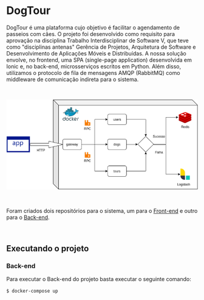 # DogTour
DogTour é uma plataforma cujo objetivo é facilitar o agendamento de passeios com cães. O projeto foi desenvolvido como requisito para aprovação na disciplina Trabalho Interdisciplinar de Software V, que teve como "disciplinas antenas" Gerência de Projetos, Arquitetura de Software e Desenvolvimento de Aplicações Móveis e Distribuídas. A nossa solução envolve, no frontend, uma SPA (single-page application) desenvolvida em Ionic e, no back-end, microsserviços escritos em Python. Além disso, utilizamos o protocolo de fila de mensagens AMQP (RabbitMQ) como middleware de comunicação indireta para o sistema.

<br>

![Arquitetura do Projeto](misc/architecture.png?raw=true "Title")

<br>

Foram criados dois repositórios para o sistema, um para o [Front-end](https://github.com/RafaelBadaro/dogtour.git) e outro para o [Back-end](https://github.com/LucasRotsen/dogtour-backend.git).

<br>

## Executando o projeto

### Back-end

Para executar o Back-end do projeto basta executar o seguinte comando:

    $ docker-compose up

